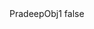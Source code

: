 <?xml version="1.0" encoding="UTF-8"?>
<CustomMetadata xmlns="http://soap.sforce.com/2006/04/metadata">
    <label>PradeepObj1</label>
    <protected>false</protected>
</CustomMetadata>
